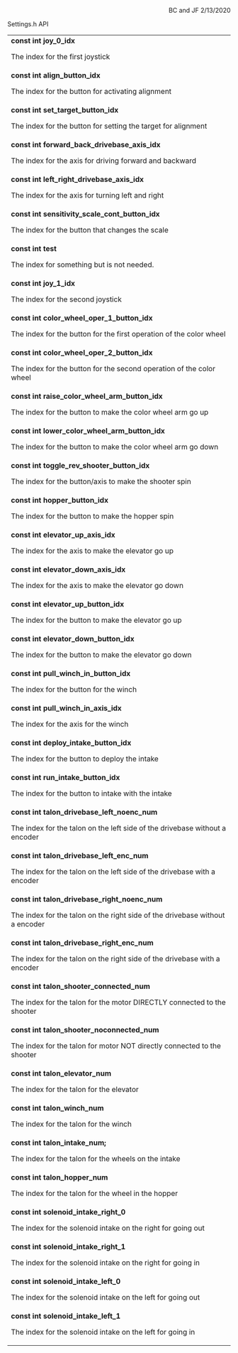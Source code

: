 <!----- Conversion time: 0.78 seconds.


Using this Markdown file:

1. Cut and paste this output into your source file.
2. See the notes and action items below regarding this conversion run.
3. Check the rendered output (headings, lists, code blocks, tables) for proper
   formatting and use a linkchecker before you publish this page.

Conversion notes:

* Docs to Markdown version 1.0β18
* Fri Feb 14 2020 21:49:06 GMT-0800 (PST)
* Source doc: https://docs.google.com/open?id=1RSIkWmymM0kWGzy5MnmqJhochKXnuVmc3v99IzsBGeA
----->


<p style="text-align: right">
BC and JF 2/13/2020</p>


Settings.h API


<table>
  <tr>
   <td><strong>const int joy_0_idx</strong>
<p>
The index for the first joystick
   </td>
  </tr>
  <tr>
   <td><strong>const int align_button_idx</strong>
<p>
The index for the button for activating alignment
   </td>
  </tr>
  <tr>
   <td><strong>const int set_target_button_idx</strong>
<p>
The index for the button for setting the target for alignment
   </td>
  </tr>
  <tr>
   <td><strong>const int forward_back_drivebase_axis_idx</strong>
<p>
The index for the axis for driving forward and backward
   </td>
  </tr>
  <tr>
   <td><strong>const int left_right_drivebase_axis_idx</strong>
<p>
The index for the axis for turning left and right
   </td>
  </tr>
  <tr>
   <td><strong>const int sensitivity_scale_cont_button_idx</strong>
<p>
The index for the button that changes the scale 
   </td>
  </tr>
  <tr>
   <td><strong>const int test</strong>
<p>
The index for something but is not needed.
   </td>
  </tr>
  <tr>
   <td><strong>const int joy_1_idx</strong>
<p>
The index for the second joystick
   </td>
  </tr>
  <tr>
   <td><strong>const int color_wheel_oper_1_button_idx</strong>
<p>
The index for the button for the first operation of the color wheel
   </td>
  </tr>
  <tr>
   <td><strong>const int color_wheel_oper_2_button_idx</strong>
<p>
The index for the button for the second operation of the color wheel
   </td>
  </tr>
  <tr>
   <td><strong>const int raise_color_wheel_arm_button_idx</strong>
<p>
The index for the button to make the color wheel arm go up
   </td>
  </tr>
  <tr>
   <td><strong>const int lower_color_wheel_arm_button_idx</strong>
<p>
The index for the button to make the color wheel arm go down
   </td>
  </tr>
  <tr>
   <td><strong>const int toggle_rev_shooter_button_idx</strong>
<p>
The index for the button/axis to make the shooter spin
   </td>
  </tr>
  <tr>
   <td><strong>const int hopper_button_idx</strong>
<p>
The index for the button to make the hopper spin
   </td>
  </tr>
  <tr>
   <td><strong>const int elevator_up_axis_idx</strong>
<p>
The index for the axis to make the elevator go up
   </td>
  </tr>
  <tr>
   <td><strong>const int elevator_down_axis_idx</strong>
<p>
The index for the axis to make the elevator go down
   </td>
  </tr>
  <tr>
   <td><strong>const int elevator_up_button_idx</strong>
<p>
The index for the button to make the elevator go up
   </td>
  </tr>
  <tr>
   <td><strong>const int elevator_down_button_idx</strong>
<p>
The index for the button to make the elevator go down
   </td>
  </tr>
  <tr>
   <td><strong>const int pull_winch_in_button_idx</strong>
<p>
The index for the button for the winch
   </td>
  </tr>
  <tr>
   <td><strong>const int pull_winch_in_axis_idx</strong>
<p>
The index for the axis for the winch
   </td>
  </tr>
  <tr>
   <td><strong>const int deploy_intake_button_idx</strong>
<p>
The index for the button to deploy the intake
   </td>
  </tr>
  <tr>
   <td><strong>const int run_intake_button_idx</strong>
<p>
The index for the button to intake with the intake
   </td>
  </tr>
  <tr>
   <td><strong>const int talon_drivebase_left_noenc_num</strong>
<p>
The index for the talon on the left side of the drivebase without a encoder
   </td>
  </tr>
  <tr>
   <td><strong>const int talon_drivebase_left_enc_num</strong>
<p>
The index for the talon on the left side of the drivebase with a encoder
   </td>
  </tr>
  <tr>
   <td><strong>const int talon_drivebase_right_noenc_num</strong>
<p>
The index for the talon on the right side of the drivebase without a encoder
   </td>
  </tr>
  <tr>
   <td><strong>const int talon_drivebase_right_enc_num</strong>
<p>
The index for the talon on the right side of the drivebase with a encoder
   </td>
  </tr>
  <tr>
   <td><strong>const int talon_shooter_connected_num</strong>
<p>
The index for the talon for the motor DIRECTLY connected to the shooter
   </td>
  </tr>
  <tr>
   <td><strong>const int talon_shooter_noconnected_num</strong>
<p>
The index for the talon for motor NOT directly connected to the shooter
   </td>
  </tr>
  <tr>
   <td><strong>const int talon_elevator_num</strong>
<p>
The index for the talon for the elevator
   </td>
  </tr>
  <tr>
   <td><strong>const int talon_winch_num </strong>
<p>
The index for the talon for the winch
   </td>
  </tr>
  <tr>
   <td><strong>const int talon_intake_num;</strong>
<p>
The index for the talon for the wheels on the intake
   </td>
  </tr>
  <tr>
   <td><strong>const int talon_hopper_num</strong>
<p>
The index for the talon for the wheel in the hopper
   </td>
  </tr>
  <tr>
   <td><strong>const int solenoid_intake_right_0</strong>
<p>
The index for the solenoid intake on the right for going out
   </td>
  </tr>
  <tr>
   <td><strong>const int solenoid_intake_right_1</strong>
<p>
The index for the solenoid intake on the right for going in
   </td>
  </tr>
  <tr>
   <td><strong>const int solenoid_intake_left_0</strong>
<p>
The index for the solenoid intake on the left for going out
   </td>
  </tr>
  <tr>
   <td><strong>const int solenoid_intake_left_1</strong>
<p>
The index for the solenoid intake on the left for going in
   </td>
  </tr>
</table>



<!-- Docs to Markdown version 1.0β18 -->
